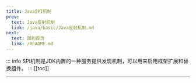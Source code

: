 ```yaml
---
title: JavaSPI机制
prev:
  text: Java反射机制
  link: /java/basic/Java反射机制.md
next:
  text: 回到首页
  link: /README.md
---
```

::: info
SPI机制是JDK内置的一种服务提供发现机制，可以用来启用框架扩展和替换组件。
:::
[[toc]]

***